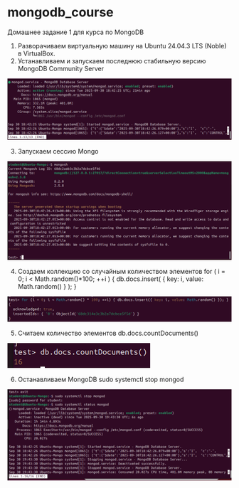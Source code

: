 # mongodb_course
Домашнее задание 1 для курса по MongoDB

1. Разворачиваем виртуальную машину на Ubuntu 24.04.3 LTS (Noble) в VirtualBox.
2. Устанавливаем и запускаем последнюю стабильную версию MongoDB Community Server

![img.png](img/img.png)

3. Запускаем сессию Mongo

![img_1.png](img/img_1.png)

4. Создаем коллекцию со случайным количеством элементов
for ( i = 0; i < Math.random()*100; ++i ) {
   db.docs.insert( { key: i, value: Math.random() } );
}

![img_2.png](img/img_2.png)

5. Считаем количество элементов
db.docs.countDocuments()

![img_3.png](img/img_3.png)

6. Останавливаем MongoDB
sudo systemctl stop mongod

![img_4.png](img/img_4.png)
